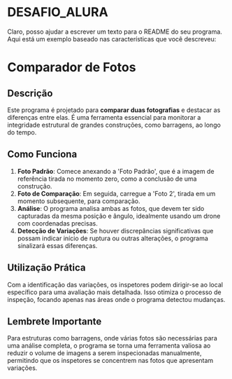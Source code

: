 # DESAFIO_ALURA

Claro, posso ajudar a escrever um texto para o README do seu programa. Aqui está um exemplo baseado nas características que você descreveu:

# Comparador de Fotos

## Descrição
Este programa é projetado para **comparar duas fotografias** e destacar as diferenças entre elas. É uma ferramenta essencial para monitorar a integridade estrutural de grandes construções, como barragens, ao longo do tempo.

## Como Funciona
1. **Foto Padrão**: Comece anexando a 'Foto Padrão', que é a imagem de referência tirada no momento zero, como a conclusão de uma construção.
2. **Foto de Comparação**: Em seguida, carregue a 'Foto 2', tirada em um momento subsequente, para comparação.
3. **Análise**: O programa analisa ambas as fotos, que devem ter sido capturadas da mesma posição e ângulo, idealmente usando um drone com coordenadas precisas.
4. **Detecção de Variações**: Se houver discrepâncias significativas que possam indicar início de ruptura ou outras alterações, o programa sinalizará essas diferenças.

## Utilização Prática
Com a identificação das variações, os inspetores podem dirigir-se ao local específico para uma avaliação mais detalhada. Isso otimiza o processo de inspeção, focando apenas nas áreas onde o programa detectou mudanças.

## Lembrete Importante
Para estruturas como barragens, onde várias fotos são necessárias para uma análise completa, o programa se torna uma ferramenta valiosa ao reduzir o volume de imagens a serem inspecionadas manualmente, permitindo que os inspetores se concentrem nas fotos que apresentam variações.
